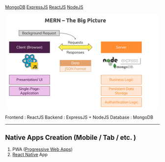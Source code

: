 [MongoDB](MongoDB/MongoDB.md)
[ExpressJS](ExpressJS/ExpressJS.md)
[ReactJS](ReactJS/ReactJS.md)
[NodeJS](NodeJS/NodeJS.md)

![](../Archive/Attachment/MERN.png)

Frontend : ReactJS
Backend : ExpressJS + NodeJS
Database : MongoDB

---

## Native Apps Creation (Mobile / Tab / etc. )

1. PWA ([Progressive Web Apps](../Something%20Here/Progressive%20Web%20Apps.md))
2. [React Native](../React%20Native/React%20Native.md) App
